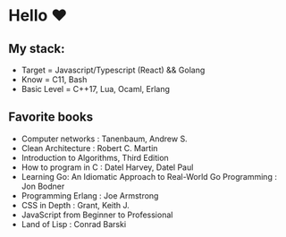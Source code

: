 # Hello ❤

## My stack:

* Target = Javascript/Typescript (React) && Golang
* Know = C11, Bash
* Basic Level = C++17, Lua, Ocaml, Erlang

## Favorite books

* Computer networks : Tanenbaum, Andrew S.
* Clean Architecture : Robert C. Martin
* Introduction to Algorithms, Third Edition
* How to program in C : Datel Harvey, Datel Paul
* Learning Go: An Idiomatic Approach to Real-World Go Programming : Jon Bodner 
* Programming Erlang : Joe Armstrong
* CSS in Depth : Grant, Keith J.
* JavaScript from Beginner to Professional
* Land of Lisp : Conrad Barski
